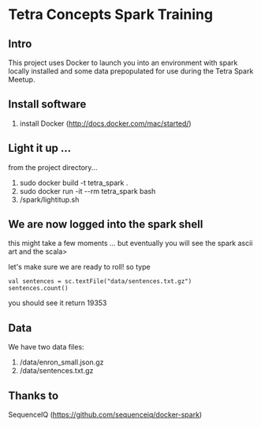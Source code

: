# Tetra Concepts Spark Training
## Intro
This project uses Docker to launch you into an environment with spark locally installed and some data prepopulated for use during the Tetra Spark Meetup.

## Install software
1. install Docker (http://docs.docker.com/mac/started/)

## Light it up ...
from the project directory...

1. sudo docker build -t tetra_spark .
2. sudo docker run -it --rm tetra_spark bash
3. /spark/lightitup.sh

## We are now logged into the spark shell
this might take a few moments ... but eventually you will see the spark ascii art and the scala>

let's make sure we are ready to roll! so type

  ``` 
  val sentences = sc.textFile("data/sentences.txt.gz")
  sentences.count()
  ```

you should see it return 19353

## Data
We have two data files:

1. /data/enron_small.json.gz
2. /data/sentences.txt.gz

## Thanks to
SequenceIQ  (https://github.com/sequenceiq/docker-spark)
